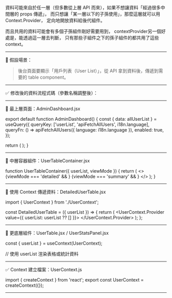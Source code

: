
資料可能來自於任一層（但多數從上層 API 而來），如果不想讓資料「經過很多中間層的 props 傳遞」，
而只想讓「某一層以下的子孫使用」，那麼這層就可以用 Context.Provider，
定向地開放資料給後代組件。

而且共用的資料可能會有多個子孫組件剛好需要用到，
contextProvider另一個好處是，能透過這一層去判斷，
只有那些子組件之下的孫子組件的都共用了這些context。

---

🧠 假設場景：

> 後台頁面要顯示「用戶列表（User List）」，從 API 拿到資料後，傳遞到需要的 table component。




---

✅ 修改後的資料流程式碼（參數名稱調整後）：


---

📍 最上層頁面：AdminDashboard.jsx

export default function AdminDashboard() {
  const { data: allUserList } = useQuery({
    queryKey: ['userList', 'apiFetchAllUsers', i18n.language],
    queryFn: () => apiFetchAllUsers({ language: i18n.language }),
    enabled: true,
  });

  return (
    <UserTableContainer userList={allUserList} viewMode="detailed" />
  );
}


---

📍 中層容器組件：UserTableContainer.jsx

function UserTableContainer({ userList, viewMode }) {
  return (
    <>
      {viewMode === 'detailed' && <DetailedUserTable userList={userList} />}
      {viewMode === 'summary' && <SummaryUserTable data={userList} />}
    </>
  );
}


---

📍 使用 Context 傳遞資料：DetailedUserTable.jsx

import { UserContext } from './UserContext';

const DetailedUserTable = ({ userList }) => {
  return (
    <UserContext.Provider value={{ userList: userList ?? [] }}>
      <UserTable />
      <UserStatsPanel />
    </UserContext.Provider>
  );
};


---

📍 更底層組件：UserTable.jsx / UserStatsPanel.jsx

const { userList } = useContext(UserContext);

// 使用 userList 渲染表格或統計資料


---

✅ Context 建立檔案：UserContext.js

import { createContext } from 'react';
export const UserContext = createContext({});


---
